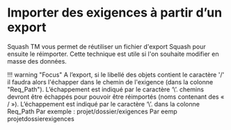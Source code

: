 # Importer des exigences à partir d’un export

Squash TM vous permet de réutiliser un fichier d'export Squash pour ensuite le réimporter. Cette technique est utile si l'on souhaite modifier en masse des données.

!!! warning "Focus" 
	A l’export, si le libellé des objets contient le caractère '/' il faudra alors l'échapper dans le chemin de l'exigence (dans la colonne "Req_Path"). L’échappement est indiqué par le caractère ‘\’. 
	chemins devront être échappés pour pouvoir être réimportés (noms contenant des « / »). 	L’échappement est indiqué par le caractère ‘\’. dans la colonne Req_Path
	Par exemple : projet\/dossier\/exigences
Par eemp  projetdossierexigences


<!--stackedit_data:
eyJoaXN0b3J5IjpbMTk5MTY1Nzc5MywtNjUwMTA1NTUsLTEwNz
AwMDQzNDUsLTE4NDM0MjQ0OTEsODYxNjY4NjA2LC0yMDY1NDI0
MjYyXX0=
-->